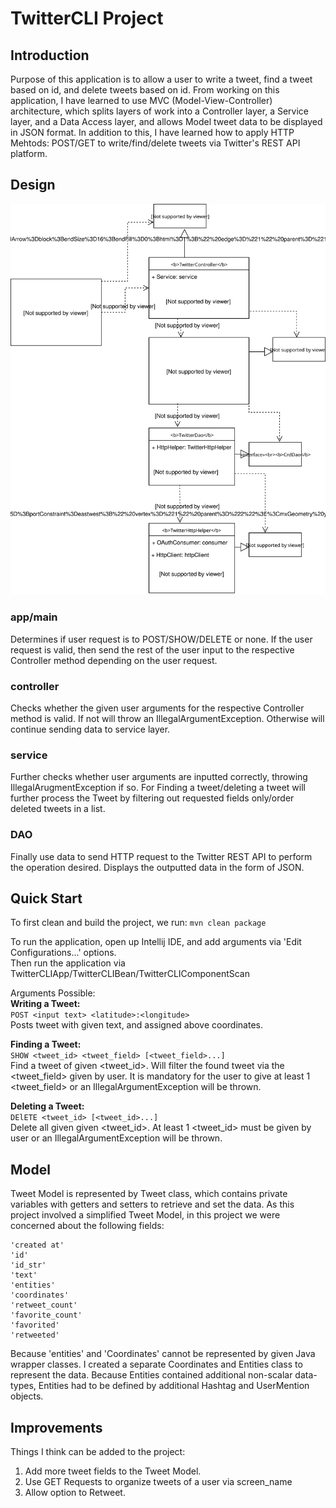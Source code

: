 # TwitterCLI Project
## Introduction
Purpose of this application is to allow a user to write a tweet, find a tweet based on id, and delete tweets based on id.
From working on this application, I have learned to use MVC (Model-View-Controller) architecture, which splits layers of 
work into a Controller layer, a Service layer, and a Data Access layer, and allows Model tweet data to be displayed in JSON format. 
In addition to this, I have learned how to apply HTTP Mehtods: POST/GET to write/find/delete tweets via Twitter's REST API platform.

## Design
![my_architecture](./assets/twitterArchitecture.svg)

### app/main
Determines if user request is to POST/SHOW/DELETE or none. If the user request is valid, then send the rest of the user input
to the respective Controller method depending on the user request.

### controller
Checks whether the given user arguments for the respective Controller method is valid. If not will throw an IllegalArgumentException. 
Otherwise will continue sending data to service layer.

### service
Further checks whether user arguments are inputted correctly, throwing IllegalArugmentException if so. For Finding a tweet/deleting 
a tweet will further process the Tweet by filtering out requested fields only/order deleted tweets in a list.

### DAO
Finally use data to send HTTP request to the Twitter REST API to perform the operation desired. Displays the outputted data in the 
form of JSON.

## Quick Start
To first clean and build the project, we run:
```mvn clean package```

To run the application, open up Intellij IDE, and add arguments via 'Edit Configurations...' options. <br /> 
Then run the application via TwitterCLIApp/TwitterCLIBean/TwitterCLIComponentScan

Arguments Possible: <br /> 
**Writing a Tweet:** <br /> 
```POST <input text> <latitude>:<longitude>```<br /> 
Posts tweet with given text, and assigned above coordinates.

**Finding a Tweet:** <br /> 
```SHOW <tweet_id> <tweet_field> [<tweet_field>...]```<br /> 
Find a tweet of given <tweet_id>. Will filter the found tweet via the <tweet_field> given by user.
It is mandatory for the user to give at least 1 <tweet_field> or an IllegalArgumentException will be thrown.


**Deleting a Tweet:**<br /> 
```DElETE <tweet_id> [<tweet_id>...]```<br /> 
Delete all given given <tweet_id>. At least 1 <tweet_id> must be given by user or an IllegalArgumentException 
will be thrown.


## Model
Tweet Model is represented by Tweet class, which contains private variables with getters and setters to retrieve 
and set the data. As this project involved a simplified Tweet Model, in this project we were concerned about the
following fields:<br /> 
```
'created at'
'id'
'id_str'
'text'
'entities'
'coordinates'
'retweet_count'
'favorite_count'
'favorited'
'retweeted'
```

Because 'entities' and 'Coordinates' cannot be represented by given Java wrapper classes. I created a separate Coordinates
and Entities class to represent the data. Because Entities contained additional non-scalar data-types, Entities had to 
be defined by additional Hashtag and UserMention objects.


## Improvements
Things I think can be added to the project:<br /> 
1) Add more tweet fields to the Tweet Model.<br /> 
2) Use GET Requests to organize tweets of a user via screen_name<br /> 
3) Allow option to Retweet.
